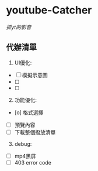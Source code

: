 # youtube-Catcher
*抓yt的影音*

## 代辦清單
1. UI優化:
  - [ ] 模擬示意圖 
  - [ ] 
  - [ ]
2. 功能優化: 
  - [o] 格式選擇
  - [ ] 預覽內容
  - [ ] 下載整個撥放清單
3. debug:
  - [ ] mp4黑屏
  - [ ] 403 error code
